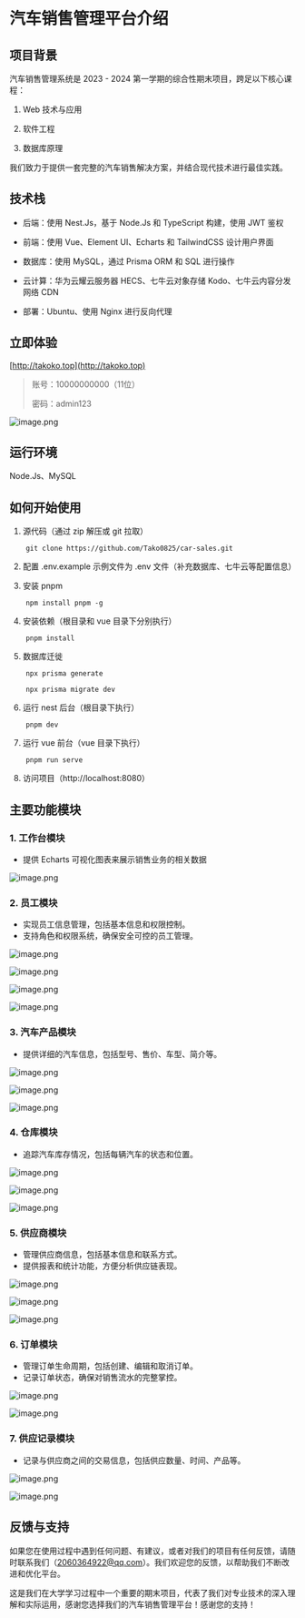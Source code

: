 # 汽车销售管理平台介绍

## 项目背景

汽车销售管理系统是 2023 - 2024 第一学期的综合性期末项目，跨足以下核心课程：

1. Web 技术与应用

2. 软件工程

3. 数据库原理

我们致力于提供一套完整的汽车销售解决方案，并结合现代技术进行最佳实践。

## 技术栈

- 后端：使用 Nest.Js，基于 Node.Js 和 TypeScript 构建，使用 JWT 鉴权

- 前端：使用 Vue、Element UI、Echarts 和 TailwindCSS 设计用户界面

- 数据库：使用 MySQL，通过 Prisma ORM 和 SQL 进行操作

- 云计算：华为云耀云服务器 HECS、七牛云对象存储 Kodo、七牛云内容分发网络 CDN

- 部署：Ubuntu、使用 Nginx 进行反向代理

## 立即体验

[http://takoko.top](http://takoko.top) 

> 账号：10000000000（11位）
> 
> 密码：admin123

![image.png](http://cdn.takoko.top/markdown/login1.jpg)

## 运行环境

Node.Js、MySQL

## 如何开始使用

1. 源代码（通过 zip 解压或 git 拉取）
    
```shell
    git clone https://github.com/Tako0825/car-sales.git 
```

2. 配置 .env.example 示例文件为 .env 文件（补充数据库、七牛云等配置信息）

3. 安装 pnpm

```shell
    npm install pnpm -g
```

4. 安装依赖（根目录和 vue 目录下分别执行）

```shell
    pnpm install
```

5. 数据库迁徙


```shell
    npx prisma generate
```

```shell
    npx prisma migrate dev
```
6. 运行 nest 后台（根目录下执行）

```shell
    pnpm dev
```

7. 运行 vue 前台（vue 目录下执行）

```shell
    pnpm run serve
```

8. 访问项目（http://localhost:8080）

## 主要功能模块

### 1. 工作台模块

- 提供 Echarts 可视化图表来展示销售业务的相关数据


![image.png](http://cdn.takoko.top/markdown/dashboard1.jpg)

### 2. 员工模块

- 实现员工信息管理，包括基本信息和权限控制。
- 支持角色和权限系统，确保安全可控的员工管理。


![image.png](http://cdn.takoko.top/markdown/user1.jpg)

![image.png](http://cdn.takoko.top/markdown/user2.jpg)

![image.png](http://cdn.takoko.top/markdown/user3.jpg)

![image.png](http://cdn.takoko.top/markdown/user4.jpg)

### 3. 汽车产品模块

- 提供详细的汽车信息，包括型号、售价、车型、简介等。

![image.png](http://cdn.takoko.top/markdown/product1.jpg)

![image.png](http://cdn.takoko.top/markdown/product2.jpg)

![image.png](http://cdn.takoko.top/markdown/product3.jpg)


### 4. 仓库模块

- 追踪汽车库存情况，包括每辆汽车的状态和位置。

![image.png](http://cdn.takoko.top/markdown/warehouse1.jpg)

![image.png](http://cdn.takoko.top/markdown/warehouse2.jpg)

![image.png](http://cdn.takoko.top/markdown/warehouse3.jpg)

### 5. 供应商模块

- 管理供应商信息，包括基本信息和联系方式。
- 提供报表和统计功能，方便分析供应链表现。

![image.png](http://cdn.takoko.top/markdown/supplier1.jpg)

![image.png](http://cdn.takoko.top/markdown/supplier2.jpg)

![image.png](http://cdn.takoko.top/markdown/supplier3.jpg)

### 6. 订单模块

- 管理订单生命周期，包括创建、编辑和取消订单。
- 记录订单状态，确保对销售流水的完整掌控。

![image.png](http://cdn.takoko.top/markdown/order1.jpg)

![image.png](http://cdn.takoko.top/markdown/order2.jpg)

### 7. 供应记录模块

- 记录与供应商之间的交易信息，包括供应数量、时间、产品等。

![image.png](http://cdn.takoko.top/markdown/supply1.jpg)

![image.png](http://cdn.takoko.top/markdown/supply2.jpg)


## 反馈与支持

如果您在使用过程中遇到任何问题、有建议，或者对我们的项目有任何反馈，请随时联系我们（2060364922@qq.com）。我们欢迎您的反馈，以帮助我们不断改进和优化平台。

这是我们在大学学习过程中一个重要的期末项目，代表了我们对专业技术的深入理解和实际运用，感谢您选择我们的汽车销售管理平台！感谢您的支持！